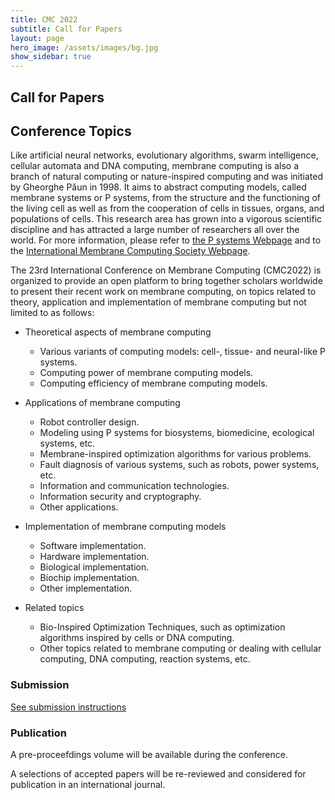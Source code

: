 ```yaml
---
title: CMC 2022
subtitle: Call for Papers
layout: page
hero_image: /assets/images/bg.jpg
show_sidebar: true
---
```


## Call for Papers

## Conference Topics

Like artificial neural networks, evolutionary algorithms, swarm intelligence, cellular automata and DNA computing, membrane computing is also a branch of natural computing or nature-inspired computing and was initiated by Gheorghe Păun in 1998. It aims to abstract computing models, called membrane systems or P systems, from the structure and the functioning of the living cell as well as from the cooperation of cells in tissues, organs, and populations of cells. This research area has grown into a vigorous scientific discipline and has attracted a large number of researchers all over the world. For more information, please refer to [the P systems Webpage](http://ppage.psystems.eu/) and to the [International Membrane Computing Society Webpage](http://imcs.org.cn/conferences.php).

The 23rd International Conference on Membrane Computing (CMC2022) is organized to provide an open platform to bring together scholars worldwide to present their recent work on membrane computing, on topics related to theory, application and implementation of membrane computing but not limited to as follows:

-  Theoretical aspects of membrane computing
   - Various variants of computing models: cell-, tissue- and neural-like P systems.
   - Computing power of membrane computing models.
   - Computing efficiency of membrane computing models.

- Applications of membrane computing
  - Robot controller design.
  - Modeling using P systems for biosystems, biomedicine, ecological systems, etc.
  - Membrane-inspired optimization algorithms for various problems.
  - Fault diagnosis of various systems, such as robots, power systems, etc.
  - Information and communication technologies.
  - Information security and cryptography.
  - Other applications.

- Implementation of membrane computing models
  - Software implementation.
  - Hardware implementation.
  - Biological implementation.
  - Biochip implementation.
  - Other implementation.

- Related topics
  - Bio-Inspired Optimization Techniques, such as optimization algorithms inspired by cells or DNA computing.
  - Other topics related to membrane computing or dealing with cellular computing, DNA computing, reaction systems, etc.

### Submission

[See submission instructions](/submission)

### Publication

A pre-proceefdings volume will be available during the conference. 

A selections of accepted papers will be re-reviewed and considered for publication in an international journal.

